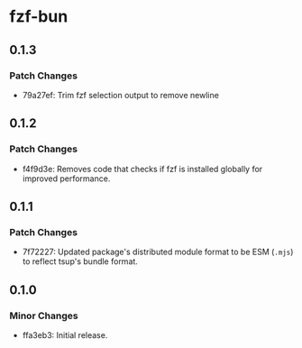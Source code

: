 # fzf-bun

## 0.1.3

### Patch Changes

- 79a27ef: Trim fzf selection output to remove newline

## 0.1.2

### Patch Changes

- f4f9d3e: Removes code that checks if fzf is installed globally for improved performance.

## 0.1.1

### Patch Changes

- 7f72227: Updated package's distributed module format to be ESM (`.mjs`) to reflect tsup's bundle format.

## 0.1.0

### Minor Changes

- ffa3eb3: Initial release.
